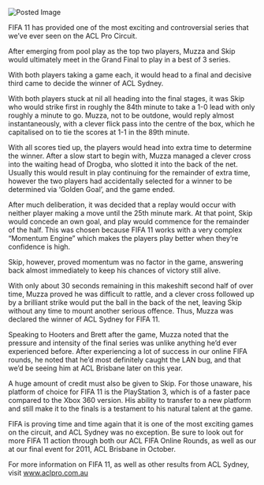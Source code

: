 ![Posted Image](http://www.aclpro.com.au/tournament/stream-banners/fifa-results.jpg)




FIFA 11 has provided one of the most exciting and controversial series that we’ve ever seen on the ACL Pro Circuit.





After emerging from pool play as the top two players, Muzza and Skip would ultimately meet in the Grand Final to play in a best of 3 series.


With both players taking a game each, it would head to a final and decisive third came to decide the winner of ACL Sydney.





With both players stuck at nil all heading into the final stages, it was Skip who would strike first  in roughly the 84th minute to take a 1-0 lead with only roughly a minute to go. Muzza, not to be outdone, would reply almost instantaneously, with a clever flick pass into the centre of the box, which he capitalised on to tie the scores at 1-1 in the 89th minute.





With all scores tied up, the players would head into extra time to determine the winner. After a slow start to begin with, Muzza managed a clever cross into the waiting head of Drogba, who slotted it into the back of the net. Usually this would result in play continuing for the remainder of extra time, however the two players had accidentally selected for a winner to be determined via ‘Golden Goal’, and the game ended.





After much deliberation, it was decided that a replay would occur with neither player making a move until the 25th minute mark. At that point, Skip would concede an own goal, and play would commence for the remainder of the half. This was chosen because FIFA 11 works with a very complex “Momentum Engine” which makes the players play better when they’re confidence is high.





Skip, however, proved momentum was no factor in the game, answering back almost immediately to keep his chances of victory still alive.





With only about 30 seconds remaining in this makeshift second half of over time, Muzza proved he was difficult to rattle, and a clever cross followed up by a brilliant strike would put the ball in the back of the net, leaving Skip without any time to mount another serious offence. Thus, Muzza was declared the winner of ACL Sydney for FIFA 11.





Speaking to Hooters and Brett after the game, Muzza noted that the pressure and intensity of the final series was unlike anything he’d ever experienced before. After experiencing a lot of success in our online FIFA rounds, he noted that he’d most definitely caught the LAN bug, and that we’d be seeing him at ACL Brisbane later on this year.





A huge amount of credit must also be given to Skip. For those unaware, his platform of choice for FIFA 11 is the PlayStation 3, which is of a faster pace compared to the Xbox 360 version. His ability to transfer to a new platform and still make it to the finals is a testament to his natural talent at the game.


FIFA is proving time and time again that it is one of the most exciting games on the circuit, and ACL Sydney was no exception. Be sure to look out for more FIFA 11 action through both our ACL FIFA Online Rounds, as well as our at our final event for 2011, ACL Brisbane in October.





For more information on FIFA 11, as well as other results from ACL Sydney, visit www.aclpro.com.au